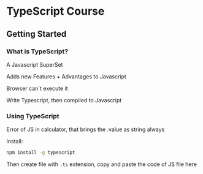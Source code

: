 
# TypeScript Course

## Getting Started

### What is TypeScript?

A Javascript SuperSet

Adds new Features + Advantages to Javascript

Browser can´t execute it

Write Typescript, then compiled to Javascript

### Using TypeScript

Error of JS in calculator, that brings the .value as string always

Install:
````bash
npm install -g typescript
````

Then create file with `.ts` extension, copy and paste the code of JS file here


<!--stackedit_data:
eyJoaXN0b3J5IjpbLTQxMzQxODQ4MywtMTg3MTY3ODYyNSwxNj
YzMzcwMDM0LC0xNTQ0OTMzMTc1LC0xNTk2MzU2MzAwLDIwNDAy
OTc2MjJdfQ==
-->